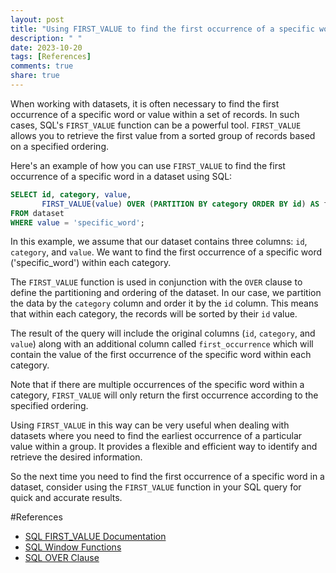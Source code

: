 ```yaml
---
layout: post
title: "Using FIRST_VALUE to find the first occurrence of a specific word in a dataset"
description: " "
date: 2023-10-20
tags: [References]
comments: true
share: true
---
```


When working with datasets, it is often necessary to find the first occurrence of a specific word or value within a set of records. In such cases, SQL's `FIRST_VALUE` function can be a powerful tool. `FIRST_VALUE` allows you to retrieve the first value from a sorted group of records based on a specified ordering.

Here's an example of how you can use `FIRST_VALUE` to find the first occurrence of a specific word in a dataset using SQL:

```sql
SELECT id, category, value,
       FIRST_VALUE(value) OVER (PARTITION BY category ORDER BY id) AS first_occurrence
FROM dataset
WHERE value = 'specific_word';
```

In this example, we assume that our dataset contains three columns: `id`, `category`, and `value`. We want to find the first occurrence of a specific word ('specific_word') within each category.

The `FIRST_VALUE` function is used in conjunction with the `OVER` clause to define the partitioning and ordering of the dataset. In our case, we partition the data by the `category` column and order it by the `id` column. This means that within each category, the records will be sorted by their `id` value.

The result of the query will include the original columns (`id`, `category`, and `value`) along with an additional column called `first_occurrence` which will contain the value of the first occurrence of the specific word within each category.

Note that if there are multiple occurrences of the specific word within a category, `FIRST_VALUE` will only return the first occurrence according to the specified ordering.

Using `FIRST_VALUE` in this way can be very useful when dealing with datasets where you need to find the earliest occurrence of a particular value within a group. It provides a flexible and efficient way to identify and retrieve the desired information.

So the next time you need to find the first occurrence of a specific word in a dataset, consider using the `FIRST_VALUE` function in your SQL query for quick and accurate results.

#References
- [SQL FIRST_VALUE Documentation](https://docs.microsoft.com/en-us/sql/t-sql/functions/first-value-transact-sql?view=sql-server-ver15) 
- [SQL Window Functions](https://en.wikipedia.org/wiki/SQL_window_function) 
- [SQL OVER Clause](https://www.sqlshack.com/the-sql-over-clause-explained-part-1/)